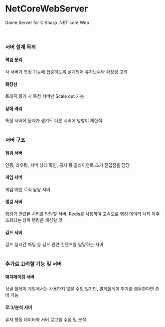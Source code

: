 # NetCoreWebServer
Game Server for C Sharp .NET core Web  
<br/><br/>  
  
### 서버 설계 목적
#### 책임 분리
각 서버가 특정 기능에 집중하도록 설계되어 유지보수와 확장성 고려

#### 확장성
트래픽 증가 시 특정 서버만 Scale out 가능

#### 장애 격리
특정 서버에 문제가 생겨도 다른 서버에 영향이 제한적
<br/><br/>

### 서버 구조
#### 점검 서버
인증, 라우팅, 서버 상태 확인, 공지 등 클라이언트 초기 진입점을 담당

#### 게임 서버
게임 메인 로직 담당 서버

#### 랭킹 서버
랭킹과 관련된 처리를 담당할 서버. Redis를 사용하여 고속으로 랭킹 데이터 처리
자주 조회되는 상위 랭킹은 캐싱할 것

#### 길드 서버
길드 실시간 채팅 등 길드 관련 컨텐츠를 담당하는 서버
<br/><br/>

### 추가로 고려할 기능 및 서버
#### 매치메이킹 서버
싱글 플레이 게임에서는 사용하지 않을 수도 있지만, 멀티플레이 추가를 염두한다면 준비 가능

#### 로그/분석 서버
유저 행동 데이터와 서버 로그를 수집 및 분석
